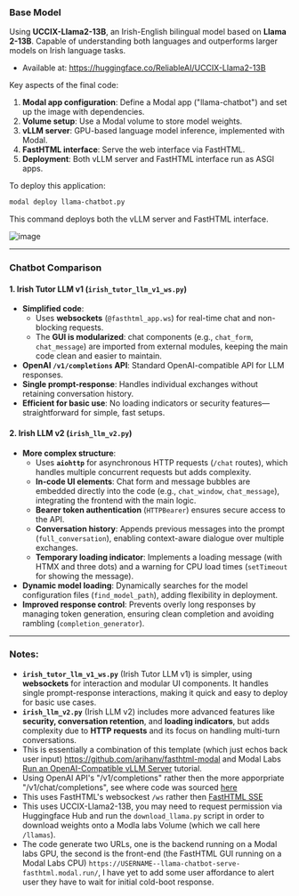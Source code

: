 ### Base Model

Using **UCCIX-Llama2-13B**, an Irish-English bilingual model based on **Llama 2-13B**. Capable of understanding both languages and outperforms larger models on Irish language tasks.

- Available at: https://huggingface.co/ReliableAI/UCCIX-Llama2-13B

Key aspects of the final code:

1. **Modal app configuration**: Define a Modal app ("llama-chatbot") and set up the image with dependencies.
2. **Volume setup**: Use a Modal volume to store model weights.
3. **vLLM server**: GPU-based language model inference, implemented with Modal.
4. **FastHTML interface**: Serve the web interface via FastHTML.
5. **Deployment**: Both vLLM server and FastHTML interface run as ASGI apps.

To deploy this application:

```bash
modal deploy llama-chatbot.py
```

This command deploys both the vLLM server and FastHTML interface.

![image](https://github.com/user-attachments/assets/d9201394-cf3d-424b-9f84-5d9d5caf69a7)


---

### Chatbot Comparison

#### 1. **Irish Tutor LLM v1** (`irish_tutor_llm_v1_ws.py`)
- **Simplified code**:
  - Uses **websockets** (`@fasthtml_app.ws`) for real-time chat and non-blocking requests.
  - The **GUI is modularized**: chat components (e.g., `chat_form`, `chat_message`) are imported from external modules, keeping the main code clean and easier to maintain.
- **OpenAI `/v1/completions` API**: Standard OpenAI-compatible API for LLM responses.
- **Single prompt-response**: Handles individual exchanges without retaining conversation history.
- **Efficient for basic use**: No loading indicators or security features—straightforward for simple, fast setups.

#### 2. **Irish LLM v2** (`irish_llm_v2.py`)
- **More complex structure**:
  - Uses **`aiohttp`** for asynchronous HTTP requests (`/chat` routes), which handles multiple concurrent requests but adds complexity.
  - **In-code UI elements**: Chat form and message bubbles are embedded directly into the code (e.g., `chat_window`, `chat_message`), integrating the frontend with the main logic.
  - **Bearer token authentication** (`HTTPBearer`) ensures secure access to the API.
  - **Conversation history**: Appends previous messages into the prompt (`full_conversation`), enabling context-aware dialogue over multiple exchanges.
  - **Temporary loading indicator**: Implements a loading message (with HTMX and three dots) and a warning for CPU load times (`setTimeout` for showing the message).
- **Dynamic model loading**: Dynamically searches for the model configuration files (`find_model_path`), adding flexibility in deployment.
- **Improved response control**: Prevents overly long responses by managing token generation, ensuring clean completion and avoiding rambling (`completion_generator`).

---

### Notes:
- **`irish_tutor_llm_v1_ws.py`** (Irish Tutor LLM v1) is simpler, using **websockets** for interaction and modular UI components. It handles single prompt-response interactions, making it quick and easy to deploy for basic use cases.
- **`irish_llm_v2.py`** (Irish LLM v2) includes more advanced features like **security, conversation retention**, and **loading indicators**, but adds complexity due to **HTTP requests** and its focus on handling multi-turn conversations.
- This is essentially a combination of this template (which just echos back user input) https://github.com/arihanv/fasthtml-modal and Modal Labs [Run an OpenAI-Compatible vLLM Server](https://github.com/modal-labs/modal-examples/blob/main/06_gpu_and_ml/llm-serving/vllm_inference.py) tutorial. 
- Using OpenAI API's  "/v1/completions" rather then the more apporpriate "/v1/chat/completions", see where code was sourced [here]( https://github.com/vllm-project/vllm/blob/507ef787d85dec24490069ffceacbd6b161f4f72/vllm/entrypoints/openai/api_server.py#L235C1-L247C1)
- This uses FastHTML's websockest `/ws` rather then [FastHTML SSE](https://github.com/AnswerDotAI/fasthtml-example/blob/main/04_sse/sse_rand_scroll.py)
- This uses UCCIX-Llama2-13B, you may need to request permission via Huggingface Hub and run the `download_llama.py` script in order to download weights onto a Modla labs Volume (which we call here `/llamas`).
- The code generate two URLs, one is the backend running on a Modal labs GPU, the second is the front-end (the FastHTML GUI running on a Modal Labs CPU) `https://USERNAME--llama-chatbot-serve-fasthtml.modal.run/`, I have yet to add some user affordance to alert user they have to wait for initial cold-boot response. 
